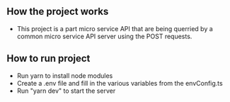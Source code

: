 ## How the project works
- This project is a part micro service API that are being querried by a common micro service API server using the POST requests. 

## How to run project

- Run yarn to install node modules
- Create a .env file and fill in the various variables from the envConfig.ts
- Run "yarn dev" to start the server

